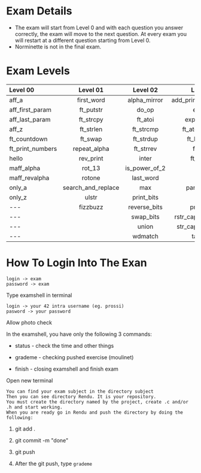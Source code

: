 # Exam Details

- The exam will start from Level 0 and with each question you answer correctly, the exam will move to the next question. At every exam you will restart at a different question starting from Level 0.
- Norminette is not in the final exam.

# Exam Levels

Level 00          | Level 01            | Level 02          | Level 03          | Level 04            | Level 05
:-----------  	  | :-----------:       | :-----------:     | -----------:      | -----------:        | -----------:
aff_a             | first_word          | alpha_mirror      | add_prime_sum     | check_mate          | brackets
aff_first_param	  | ft_putstr           | do_op	            | epur_str          | fprime              | print_memory
aff_last_param	  | ft_strcpy           | ft_atoi	      	| expand_str        | ft_itoa             | rpn_calc
aff_z		  | ft_strlen                 | ft_strcmp 		        | ft_atoi_base      | ft_list_foreach     | cycle_detector
ft_countdown	  | ft_swap		          | ft_strdup 	      | ft_list_size      | ft_list_remove_if   | options
ft_print_numbers  | repeat_alpha		| ft_strrev	      | ft_range          | ft_split            | biggest_pal
hello		  | rev_print	          |	inter		    	| ft_rrange         | rev_wstr            |
maff_alpha	  | rot_13	          |	is_power_of_2       			| hidenp            | rostring            |
maff_revalpha	  | rotone          	  |	last_word 	    | lcm               | sort_int_tab        |
only_a	          | search_and_replace	|	max     		| paramsum          | sort_list           |
only_z	          | ulstr             	|	print_bits	            	| pgcd              | flood_fill
---	          |    fizzbuzz                	| reverse_bits        | print_hex         | brainfuck
---	          |                     	| swap_bits      | rstr_capitalizer  | ft_itoa_base
---           |                     	| union         | str_capitalizer   | moment
---	          |                     	| wdmatch            | tab_mult         


# How To Login Into The Exan

    login -> exam
    password -> exam

Type examshell in terminal

    login -> your 42 intra username (eg. prossi)
    pasword -> your password

Allow photo check

In the  examshell, you have only the following 3 commands:

- status - check the time and other things

- grademe - checking pushed exercise (moulinet)

- finish - closing examshell and finish exam

Open new terminal

    You can find your exam subject in the directory subject
    Then you can see directory Rendu. It is your repository.
    You must create the directory named by the project, create .c and/or .h and start working.
    When you are ready go in Rendu and push the directory by doing the following:

1. git add .

2. git commit -m "done"

3. git push

4. After the git push, type `grademe`
